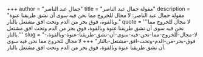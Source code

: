+++
author = "جمال عبد الناصر"
title = "مقولة جمال عبد الناصر"
description = "مقولة جمال عبد الناصر: لا مجال للخروج مما نحن فيه سوى أن نشق طريقنا عنوة وبالقوة، فوق بحر من الدم وتحت افق مشتعل بالنار."
quote = '''لا مجال للخروج مما نحن فيه سوى أن نشق طريقنا عنوة وبالقوة، فوق بحر من الدم وتحت افق مشتعل بالنار.'''
slug = "لا-مجال-للخروج-مما-نحن-فيه-سوى-أن-نشق-طريقنا-عنوة-وبالقوة،-فوق-بحر-من-الدم-وتحت-افق-مشتعل-بالنار"
+++
لا مجال للخروج مما نحن فيه سوى أن نشق طريقنا عنوة وبالقوة، فوق بحر من الدم وتحت افق مشتعل بالنار.
